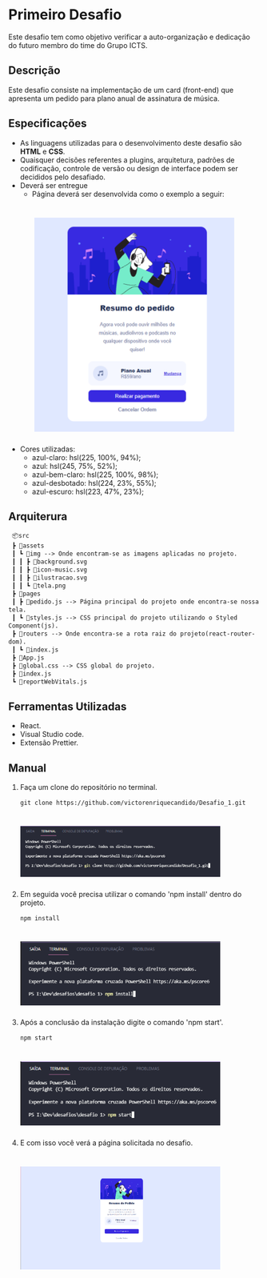 # Primeiro Desafio
<p>Este desafio tem como objetivo verificar a auto-organização e dedicação do futuro
membro do time do Grupo ICTS.</p>

## Descrição
<p>Este desafio consiste na implementação de um card (front-end) que apresenta um
pedido para plano anual de assinatura de música.</p>

## Especificações
- As linguagens utilizadas para o desenvolvimento deste desafio são <b>HTML</b> e
<b>CSS</b>.
- Quaisquer decisões referentes a plugins, arquitetura, padrões
de codificação, controle de versão ou design de interface podem
ser decididos pelo desafiado.
- Deverá ser entregue
  - Página deverá ser desenvolvida como o exemplo a seguir:
<h1 align="center">
  <img width="400px" heigth="200px" src="./src/assets/img/tela.png"/>
</h1>

- Cores utilizadas:<br>
  - azul-claro: hsl(225, 100%, 94%);<br>
  - azul: hsl(245, 75%, 52%);<br>
  - azul-bem-claro: hsl(225, 100%, 98%);<br>
  - azul-desbotado: hsl(224, 23%, 55%);<br>
  - azul-escuro: hsl(223, 47%, 23%);<br>

## Arquiterura

```
 📦src
 ┣ 📂assets
 ┃ ┗ 📂img --> Onde encontram-se as imagens aplicadas no projeto.
 ┃ ┃ ┣ 📜background.svg
 ┃ ┃ ┣ 📜icon-music.svg
 ┃ ┃ ┣ 📜ilustracao.svg
 ┃ ┃ ┗ 📜tela.png
 ┣ 📂pages
 ┃ ┣ 📜pedido.js --> Página principal do projeto onde encontra-se nossa tela.
 ┃ ┗ 📜styles.js --> CSS principal do projeto utilizando o Styled Component(js).
 ┣ 📂routers --> Onde encontra-se a rota raiz do projeto(react-router-dom).
 ┃ ┗ 📜index.js
 ┣ 📜App.js
 ┣ 📜global.css --> CSS global do projeto.
 ┣ 📜index.js
 ┗ 📜reportWebVitals.js
 ```
 ## Ferramentas Utilizadas

 - React.
 - Visual Studio code.
 - Extensão Prettier.

 ##  Manual

1. Faça um clone do repositório no terminal.
   ```
   git clone https://github.com/victorenriquecandido/Desafio_1.git
   ```
    <h1 align="left">
      <img width="400px" heigth="200px" src="./src/assets/img/clone.png"/>
    </h1>
2. Em seguida você precisa utilizar o comando 'npm install' dentro do projeto.
   ```
   npm install
   ```
    <h1 align="left">
      <img width="400px" heigth="200px" src="./src/assets/img/install.png"/>
    </h1>
3. Após a conclusão da instalação digite o comando 'npm start'.
   ```
   npm start
   ```
    <h1 align="left">
      <img width="400px" heigth="200px" src="./src/assets/img/start.png"/>
    </h1>
4. E com isso você verá a página solicitada no desafio.
    <h1 align="left">
      <img width="400px" heigth="200px" src="./src/assets/img/pronta.png"/>
    </h1>